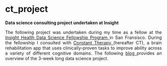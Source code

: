 # ct_project
<b>Data science consulting project undertaken at Insight</b>

<p align='justify'>
The following project was undertaken during my time as a fellow at the <a href="http://insighthealthdata.com/" target="_blank"> Insight Health Data Science Fellowship Program </a>in San Fransisco. During the fellowship I consulted with <a href="https://constanttherapy.com/" target="_blank">Constant Therapy </a>(hereafter CT), a brain rehabilitation app that uses clinically-proven tasks to improve ability across a variety of different cognitive domains. The following <a href = "https://github.com/ewidman/ct_project" target="_blank"> blog </a> provides an overview of the 3-week long data science project.</p>
